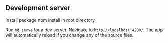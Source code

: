 ## Development server

Install package npm install in root directory

Run `ng serve` for a dev server. Navigate to `http://localhost:4200/`. The app will automatically reload if you change any of the source files.


